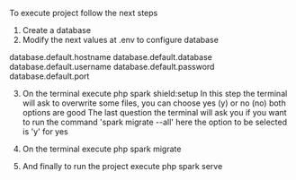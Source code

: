 To execute project follow the next steps

1. Create a database
2. Modify the next values at .env to configure database

database.default.hostname
database.default.database
database.default.username
database.default.password
database.default.port

3. On the terminal execute php spark shield:setup
In this step the terminal will ask to overwrite some files, you can choose yes (y) or no (no) both options are good
The last question the terminal will ask you if you want to run the command 'spark migrate --all' here the option to be selected is 'y' for yes

4. On the terminal execute php spark migrate

5. And finally to run the project execute php spark serve


